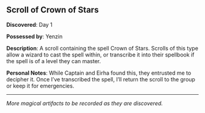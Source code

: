 ## Scroll of Crown of Stars
**Discovered**: Day 1

**Possessed by**: Yenzin

**Description**: A scroll containing the spell Crown of Stars. Scrolls of this type allow a wizard to cast the spell within, or transcribe it into their spellbook if the spell is of a level they can master.

**Personal Notes**: While Captain and Eirha found this, they entrusted me to decipher it. Once I’ve transcribed the spell, I’ll return the scroll to the group or keep it for emergencies.

-----
*More magical artifacts to be recorded as they are discovered.*